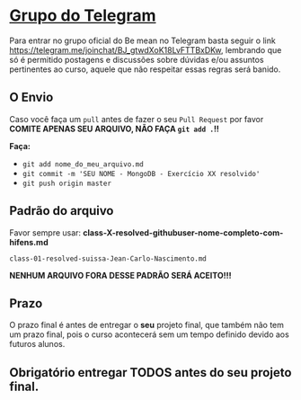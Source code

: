 # [Grupo do Telegram](https://telegram.me/joinchat/BJ_gtwdXoK18LvFTTBxDKw)
Para entrar no grupo oficial do Be mean no Telegram basta seguir o link https://telegram.me/joinchat/BJ_gtwdXoK18LvFTTBxDKw, lembrando que só é permitido postagens e discussões sobre dúvidas e/ou assuntos pertinentes ao curso, aquele que não respeitar essas regras será banido.

## O Envio

Caso você faça um `pull` antes de fazer o seu `Pull Request` por favor **COMITE APENAS SEU ARQUIVO, NÃO FAÇA `git add .`!!**

**Faça:**
- `git add nome_do_meu_arquivo.md`
- `git commit -m 'SEU NOME - MongoDB - Exercício XX resolvido'`
- `git push origin master`

## Padrão do arquivo

Favor sempre usar: **class-X-resolved-githubuser-nome-completo-com-hifens.md**

    class-01-resolved-suissa-Jean-Carlo-Nascimento.md

**NENHUM ARQUIVO FORA DESSE PADRÃO SERÁ ACEITO!!!**

## Prazo

O prazo final é antes de entregar o **seu** projeto final, que também não tem um prazo final, pois o curso acontecerá sem um tempo definido devido aos futuros alunos.

## Obrigatório entregar **TODOS** antes do seu projeto final.
